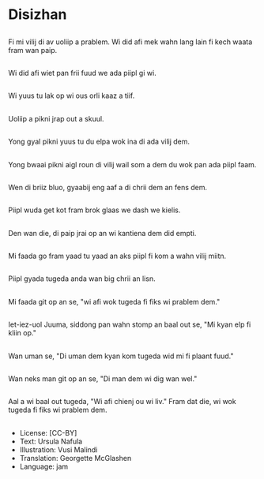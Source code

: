# Disizhan

##
Fi mi vilij di av uoliip a prablem. Wi did afi mek wahn lang lain fi kech waata fram wan paip.

##
Wi did afi wiet pan frii fuud we ada piipl gi wi.

##
Wi yuus tu lak op wi ous orli kaaz a tiif.

##
Uoliip a pikni jrap out a skuul.

##
Yong gyal pikni yuus tu du elpa wok ina di ada vilij dem.

##
Yong bwaai pikni aigl roun di vilij wail som a dem du wok pan ada piipl faam.

##
Wen di briiz bluo, gyaabij eng aaf a di chrii dem an fens dem.

##
Piipl wuda get kot fram brok glaas we dash we kielis.

##
Den wan die, di paip jrai op an wi kantiena dem did empti.

##
Mi faada go fram yaad tu yaad an aks piipl fi kom a wahn vilij miitn.

##
Piipl gyada tugeda anda wan big chrii an lisn.

##
Mi faada git op an se, "wi afi wok tugeda fi fiks wi prablem dem."

##
Iet-iez-uol Juuma, siddong pan wahn stomp an baal out se, "Mi kyan elp fi kliin op."

##
Wan uman se, "Di uman dem kyan kom tugeda wid mi fi plaant fuud."

##
Wan neks man git op an se, "Di man dem wi dig wan wel."

##
Aal a wi baal out tugeda, "Wi afi chienj ou wi liv." Fram dat die, wi wok tugeda fi fiks wi prablem dem.

##
* License: [CC-BY]
* Text: Ursula Nafula
* Illustration: Vusi Malindi
* Translation: Georgette McGlashen
* Language: jam
